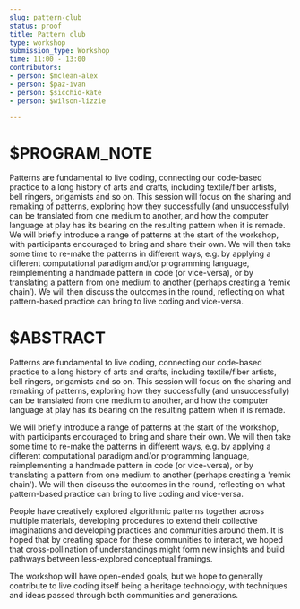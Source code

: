 ```yaml
---
slug: pattern-club
status: proof
title: Pattern club
type: workshop
submission_type: Workshop
time: 11:00 - 13:00
contributors:
- person: $mclean-alex
- person: $paz-ivan
- person: $sicchio-kate
- person: $wilson-lizzie

---
```


# $PROGRAM_NOTE

Patterns are fundamental to live coding, connecting our code-based practice
to a long history of arts and crafts, including textile/fiber artists, bell ringers,
origamists and so on. This session will focus on the sharing and remaking of
patterns, exploring how they successfully (and unsuccessfully) can be translated
from one medium to another, and how the computer language at play has its
bearing on the resulting pattern when it is remade.
We will briefly introduce a range of patterns at the start of the workshop,
with participants encouraged to bring and share their own. We will then
take some time to re-make the patterns in different ways, e.g. by applying a
different computational paradigm and/or programming language, reimplementing
a handmade pattern in code (or vice-versa), or by translating a pattern from
one medium to another (perhaps creating a ‘remix chain’). We will then discuss
the outcomes in the round, reflecting on what pattern-based practice can bring
to live coding and vice-versa.

# $ABSTRACT

Patterns are fundamental to live coding, connecting our code-based practice to a long history of arts and crafts, including textile/fiber artists, bell ringers, origamists and so on. This session will focus on the sharing and remaking of patterns, exploring how they successfully (and unsuccessfully) can be translated from one medium to another, and how the computer language at play has its bearing on the resulting pattern when it is remade.

We will briefly introduce a range of patterns at the start of the workshop, with participants encouraged to bring and share their own. We will then take some time to re-make the patterns in different ways, e.g. by applying a different computational paradigm and/or programming language, reimplementing a handmade pattern in code (or vice-versa), or by translating a pattern from one medium to another (perhaps creating a 'remix chain'). We will then discuss the outcomes in the round, reflecting on what pattern-based practice can bring to live coding and vice-versa.

People have creatively explored algorithmic patterns together across multiple materials, developing procedures to extend their collective imaginations and developing practices and communities around them. It is hoped that by creating space for these communities to interact, we hoped that cross-pollination of understandings might form new insights and build pathways between less-explored conceptual framings.

The workshop will have open-ended goals, but we hope to generally contribute to live coding itself being a heritage technology, with techniques and ideas passed through both communities and generations.

